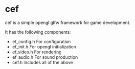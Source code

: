 # cef
cef is a simple opengl glfw framework for game development.

It has the following components:
* ef_config.h	For configuration
* ef_init.h	For opengl initialization
* ef_video.h	For rendering
* ef_audio.h	For sound production
* cef.h		Includes all of the above
